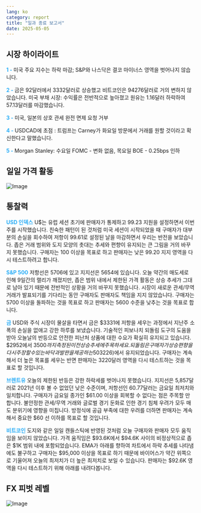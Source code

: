 ```yaml
---
lang: ko
category: report
title: "일과 종료 보고서"
date: 2025-05-05
---
```



<h2>시장 하이라이트</h2>
<strong style="color: #2caef7;">1 - </strong> 미국 주요 지수는 하락 마감; S&P와 나스닥은 결코 마이너스 영역을 벗어나지 않습니다.

<strong style="color: #2caef7;">2 - </strong> 금은 92달러에서 3332달러로 상승했고 비트코인은 94276달러로 거의 변하지 않았습니다. 미국 부채 시장: 수익률은 전반적으로 높아졌고 원유는 1.16달러 하락하여 57.13달러를 마감했습니다.

<strong style="color: #2caef7;">3 - </strong> 미국, 일본의 상호 관세 완전 면제 요청 거부

<strong style="color: #2caef7;">4 - </strong> USDCAD에 초점 : 트럼프는 Carney가 화요일 방문에서 거래를 원할 것이라고 확신한다고 말했습니다.

<strong style="color: #2caef7;">5 - </strong> Morgan Stanley: 수요일 FOMC - 변화 없음, 목요일 BOE - 0.25bps 인하



<h2>일일 가격 활동</h2>
<img src="https://markleighedu.github.io/img/May-2025/05-May-2025/price.jpg" alt="Image"/>

<h2>통찰력</h2>
<strong style="color: #2caef7;">USD 인덱스</strong> U$는 유럽 세션 초기에 판매자가 통제하고 99.23 지원을 설정하면서 이번 주를 시작했습니다. 친숙한 패턴이 된 것처럼 미국 세션이 시작되었을 때 구매자가 대부분의 손실을 회수하여 저항이 99.61로 설정된 날을 마감하면서 우리는 반전을 보았습니다. 좁은 거래 범위와 도지 모양의 촛대는 추세와 편향이 유지되는 큰 그림을 거의 바꾸지 못했습니다. 구매자는 100 이상을 목표로 하고 판매자는 낮은 99.20 지지 영역을 다시 테스트하려고 합니다.

<strong style="color: #2caef7;">S&P 500</strong> 저항선은 5706에 있고 지지선은 5654에 있습니다. 오늘 약간의 매도세로 인해 9일간의 랠리가 깨졌지만, 좁은 범위 내에서 제한된 가격 활동은 상승 추세가 그대로 남아 있기 때문에 전반적인 상황을 거의 바꾸지 못했습니다. 시장이 새로운 관세/무역 거래가 발표되기를 기다리는 동안 구매자도 판매자도 책임을 지지 않았습니다. 구매자는 5700 이상을 돌파하는 것을 목표로 하고 판매자는 5600 수준을 낮추는 것을 목표로 합니다.

<strong style="color: #2caef7;">금</strong> USD와 주식 시장이 물살을 타면서 금은 $3331에 저항을 세우는 과정에서 지난주 소폭의 손실을 없애고 강한 하루를 보냈습니다. 기술적인 피보나치 되돌림 도구의 도움을 받아 오늘날의 반등으로 안전한 피난처 상품에 대한 수요가 확실히 유지되고 있습니다. $2952에서 $3500까지 측정된 이전 상승 추세에 주목하세요. 되돌림은 구매자가 상승 편향을 다시 주장할 수 있는 바닥과 발판을 제공하는 50% 수준($3226)에서 유지되었습니다. 구매자는 계속해서 더 높은 목표를 세우는 반면 판매자는 3220달러 영역을 다시 테스트하는 것을 목표로 할 것입니다. 

<strong style="color: #2caef7;">브렌트유</strong> 오늘의 제한된 반등은 강한 하락세를 벗어나지 못했습니다. 지지선은 5,857달러로 2021년 이후 볼 수 없었던 낮은 수준이며, 저항선인 60.77달러는 금요일 최저치와 일치합니다. 구매자가 금요일 종가인 $61.00 이상을 회복할 수 없다는 점은 주목할 만합니다. 불안정한 관세/무역 거래와 글로벌 경기 둔화로 인한 경기 침체 우려가 모두 매도 분위기에 영향을 미칩니다. 방정식에 공급 부족에 대한 우려를 더하면 판매자는 계속해서 중요한 $60 선 이하를 목표로 할 것입니다. 

<strong style="color: #2caef7;">비트코인</strong> 도지와 같은 일일 캔들스틱에 반영된 것처럼 오늘 구매자와 판매자 모두 움직임을 보이지 않았습니다. 가격 움직임은 $93.6K에서 $94.6K 사이의 비정상적으로 좁은 $1K 범위 내에 포함되었습니다. EMA가 아래를 향하여 차트에서 하락 추세를 나타냄에도 불구하고 구매자는 $95,000 이상을 목표로 하기 때문에 바이어스가 약간 위쪽으로 기울어져 오늘의 최저치가 더 높은 최저치로 보일 수 있습니다. 판매자는 $92.6K 영역을 다시 테스트하기 위해 아래를 내려다봅니다.



<h2>FX 피벗 레벨</h2>
<img src="https://markleighedu.github.io/img/May-2025/05-May-2025/pivot.jpg" alt="Image"/>